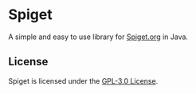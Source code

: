# Spiget

A simple and easy to use library for [Spiget.org](https://spiget.org/) in Java.

## License

Spiget is licensed under the [GPL-3.0 License](LICENSE.md).